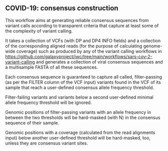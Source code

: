 COVID-19: consensus construction
--------------------------------

This workflow aims at generating reliable consensus sequences from variant
calls according to transparent criteria that capture at least some of the
complexity of variant calling.

It takes a collection of VCFs (with DP and DP4 INFO fields) and a collection of
the corresponding aligned reads (for the purpose of calculating genome-wide
coverage) such as produced by any of the variant calling workflows in
https://github.com/galaxyproject/iwc/tree/main/workflows/sars-cov-2-variant-calling
and generates a collection of viral consensus sequences and a multisample FASTA
of all these sequences.

Each consensus sequence is guaranteed to capture all called, filter-passing (as
per the FILTER column of the VCF input) variants found in the VCF of its sample
that reach a user-defined consensus allele frequency threshold.

Filter-failing variants and variants below a second user-defined minimal
allele frequency threshold will be ignored.

Genomic positions of filter-passing variants with an allele frequency in
between the two thresholds will be hard-masked (with N) in the consensus
sequence of their sample.

Genomic positions with a coverage (calculated from the read alignments input)
below another user-defined threshold will be hard-masked, too, unless they are
consensus variant sites.
